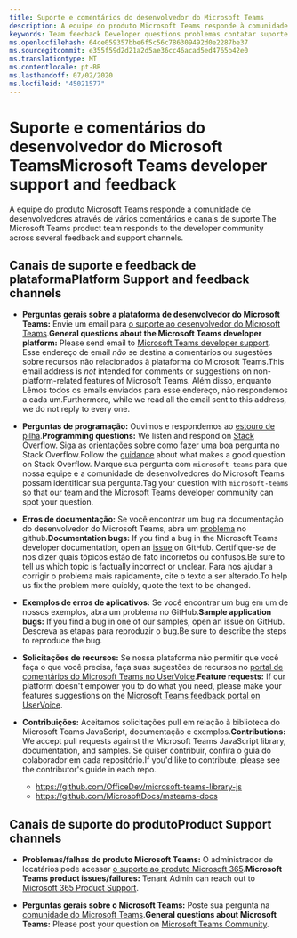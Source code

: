 ```yaml
---
title: Suporte e comentários do desenvolvedor do Microsoft Teams
description: A equipe do produto Microsoft Teams responde à comunidade de desenvolvedores através de vários comentários e canais de suporte.
keywords: Team feedback Developer questions problemas contatar suporte solicitar contribuições de bugs
ms.openlocfilehash: 64ce059357bbe6f5c56c786309492d0e2287be37
ms.sourcegitcommit: e355f59d2d21a2d5ae36cc46acad5ed4765b42e0
ms.translationtype: MT
ms.contentlocale: pt-BR
ms.lasthandoff: 07/02/2020
ms.locfileid: "45021577"
---
```

# <a name="microsoft-teams-developer-support-and-feedback"></a><span data-ttu-id="e14e0-104">Suporte e comentários do desenvolvedor do Microsoft Teams</span><span class="sxs-lookup"><span data-stu-id="e14e0-104">Microsoft Teams developer support and feedback</span></span>

<span data-ttu-id="e14e0-105">A equipe do produto Microsoft Teams responde à comunidade de desenvolvedores através de vários comentários e canais de suporte.</span><span class="sxs-lookup"><span data-stu-id="e14e0-105">The Microsoft Teams product team responds to the developer community across several feedback and support channels.</span></span>

## <a name="platform-support-and-feedback-channels"></a><span data-ttu-id="e14e0-106">Canais de suporte e feedback de plataforma</span><span class="sxs-lookup"><span data-stu-id="e14e0-106">Platform Support and feedback channels</span></span>

- <span data-ttu-id="e14e0-107">**Perguntas gerais sobre a plataforma de desenvolvedor do Microsoft Teams:** Envie um email para [o suporte ao desenvolvedor do Microsoft Teams](mailto:microsoftteamsdev@microsoft.com).</span><span class="sxs-lookup"><span data-stu-id="e14e0-107">**General questions about the Microsoft Teams developer platform:** Please send email to [Microsoft Teams developer support](mailto:microsoftteamsdev@microsoft.com).</span></span> <span data-ttu-id="e14e0-108">Esse endereço de email _não_ se destina a comentários ou sugestões sobre recursos não relacionados à plataforma do Microsoft Teams.</span><span class="sxs-lookup"><span data-stu-id="e14e0-108">This email address is _not_ intended for comments or suggestions on non-platform-related features of Microsoft Teams.</span></span> <span data-ttu-id="e14e0-109">Além disso, enquanto Lêmos todos os emails enviados para esse endereço, não respondemos a cada um.</span><span class="sxs-lookup"><span data-stu-id="e14e0-109">Furthermore, while we read all the email sent to this address, we do not reply to every one.</span></span>

- <span data-ttu-id="e14e0-110">**Perguntas de programação:** Ouvimos e respondemos ao [estouro de pilha](http://stackoverflow.com/questions/tagged/microsoft-teams).</span><span class="sxs-lookup"><span data-stu-id="e14e0-110">**Programming questions:** We listen and respond on [Stack Overflow](http://stackoverflow.com/questions/tagged/microsoft-teams).</span></span> <span data-ttu-id="e14e0-111">Siga as [orientações](http://stackoverflow.com/tour) sobre como fazer uma boa pergunta no Stack Overflow.</span><span class="sxs-lookup"><span data-stu-id="e14e0-111">Follow the [guidance](http://stackoverflow.com/tour) about what makes a good question on Stack Overflow.</span></span> <span data-ttu-id="e14e0-112">Marque sua pergunta com `microsoft-teams` para que nossa equipe e a comunidade de desenvolvedores do Microsoft Teams possam identificar sua pergunta.</span><span class="sxs-lookup"><span data-stu-id="e14e0-112">Tag your question with `microsoft-teams` so that our team and the Microsoft Teams developer community can spot your question.</span></span>

- <span data-ttu-id="e14e0-113">**Erros de documentação:** Se você encontrar um bug na documentação do desenvolvedor do Microsoft Teams, abra um [problema](https://github.com/MicrosoftDocs/msteams-docs/issues) no github.</span><span class="sxs-lookup"><span data-stu-id="e14e0-113">**Documentation bugs:** If you find a bug in the Microsoft Teams developer documentation, open an [issue](https://github.com/MicrosoftDocs/msteams-docs/issues) on GitHub.</span></span> <span data-ttu-id="e14e0-114">Certifique-se de nos dizer quais tópicos estão de fato incorretos ou confusos.</span><span class="sxs-lookup"><span data-stu-id="e14e0-114">Be sure to tell us which topic is factually incorrect or unclear.</span></span> <span data-ttu-id="e14e0-115">Para nos ajudar a corrigir o problema mais rapidamente, cite o texto a ser alterado.</span><span class="sxs-lookup"><span data-stu-id="e14e0-115">To help us fix the problem more quickly, quote the text to be changed.</span></span>

- <span data-ttu-id="e14e0-116">**Exemplos de erros de aplicativos:** Se você encontrar um bug em um de nossos exemplos, abra um problema no GitHub.</span><span class="sxs-lookup"><span data-stu-id="e14e0-116">**Sample application bugs:** If you find a bug in one of our samples, open an issue on GitHub.</span></span> <span data-ttu-id="e14e0-117">Descreva as etapas para reproduzir o bug.</span><span class="sxs-lookup"><span data-stu-id="e14e0-117">Be sure to describe the steps to reproduce the bug.</span></span>

- <span data-ttu-id="e14e0-118">**Solicitações de recursos:** Se nossa plataforma não permitir que você faça o que você precisa, faça suas sugestões de recursos no [portal de comentários do Microsoft Teams no UserVoice](https://aka.ms/microsoftteamsplatformsuggestions).</span><span class="sxs-lookup"><span data-stu-id="e14e0-118">**Feature requests:** If our platform doesn't empower you to do what you need, please make your features suggestions on the [Microsoft Teams feedback portal on UserVoice](https://aka.ms/microsoftteamsplatformsuggestions).</span></span>

- <span data-ttu-id="e14e0-119">**Contribuições:** Aceitamos solicitações pull em relação à biblioteca do Microsoft Teams JavaScript, documentação e exemplos.</span><span class="sxs-lookup"><span data-stu-id="e14e0-119">**Contributions:** We accept pull requests against the Microsoft Teams JavaScript library, documentation, and samples.</span></span> <span data-ttu-id="e14e0-120">Se quiser contribuir, confira o guia do colaborador em cada repositório.</span><span class="sxs-lookup"><span data-stu-id="e14e0-120">If you'd like to contribute, please see the contributor's guide in each repo.</span></span>

  * https://github.com/OfficeDev/microsoft-teams-library-js
  * https://github.com/MicrosoftDocs/msteams-docs

## <a name="product-support-channels"></a><span data-ttu-id="e14e0-121">Canais de suporte do produto</span><span class="sxs-lookup"><span data-stu-id="e14e0-121">Product Support channels</span></span>
- <span data-ttu-id="e14e0-122">**Problemas/falhas do produto Microsoft Teams:** O administrador de locatários pode acessar [o suporte ao produto Microsoft 365](https://docs.microsoft.com/microsoft-365/admin/contact-support-for-business-products?view=o365-worldwide&tabs=online).</span><span class="sxs-lookup"><span data-stu-id="e14e0-122">**Microsoft Teams product issues/failures:** Tenant Admin can reach out to [Microsoft 365 Product Support](https://docs.microsoft.com/microsoft-365/admin/contact-support-for-business-products?view=o365-worldwide&tabs=online).</span></span>

- <span data-ttu-id="e14e0-123">**Perguntas gerais sobre o Microsoft Teams:** Poste sua pergunta na [comunidade do Microsoft Teams](https://answers.microsoft.com/en-us/msteams/forum).</span><span class="sxs-lookup"><span data-stu-id="e14e0-123">**General questions about Microsoft Teams:** Please post your question on [Microsoft Teams Community](https://answers.microsoft.com/en-us/msteams/forum).</span></span>
